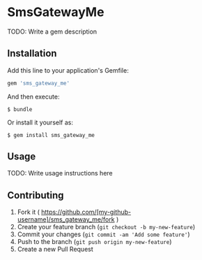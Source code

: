 # SmsGatewayMe

TODO: Write a gem description

## Installation

Add this line to your application's Gemfile:

```ruby
gem 'sms_gateway_me'
```

And then execute:

    $ bundle

Or install it yourself as:

    $ gem install sms_gateway_me

## Usage

TODO: Write usage instructions here

## Contributing

1. Fork it ( https://github.com/[my-github-username]/sms_gateway_me/fork )
2. Create your feature branch (`git checkout -b my-new-feature`)
3. Commit your changes (`git commit -am 'Add some feature'`)
4. Push to the branch (`git push origin my-new-feature`)
5. Create a new Pull Request
